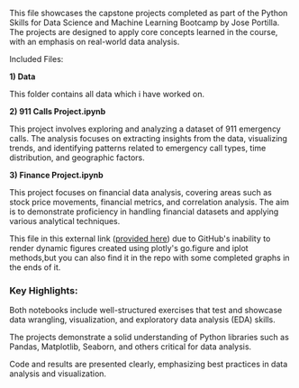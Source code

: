 This file showcases the capstone projects completed as part of the Python Skills for Data Science and Machine Learning Bootcamp by Jose Portilla. The projects are designed to apply core concepts learned in the course, with an emphasis on real-world data analysis.

Included Files:

**1) Data**

This folder contains all data which i have worked on.

**2) 911 Calls Project.ipynb**

This project involves exploring and analyzing a dataset of 911 emergency calls. The analysis focuses on extracting insights from the data, visualizing trends, and identifying patterns related to emergency call types, time distribution, and geographic factors.

**3) Finance Project.ipynb**

This project focuses on financial data analysis, covering areas such as stock price movements, financial metrics, and correlation analysis. The aim is to demonstrate proficiency in handling financial datasets and applying various analytical techniques.

This file in this external link ([provided here](https://www.kaggle.com/code/ahmeddawod2/finance-capstone)) due to GitHub's inability to render dynamic figures created using plotly's go.figure and iplot methods,but you can also find it in the repo with some completed graphs in the ends of it.

### Key Highlights:

Both notebooks include well-structured exercises that test and showcase data wrangling, visualization, and exploratory data analysis (EDA) skills.

The projects demonstrate a solid understanding of Python libraries such as Pandas, Matplotlib, Seaborn, and others critical for data analysis.

Code and results are presented clearly, emphasizing best practices in data analysis and visualization.
